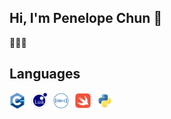 Hi, I'm Penelope Chun 👋
--

🧫🦾🤑

## Languages
 
<img align="left" alt="C++" width="25px" style="padding-right:10px;" src="https://raw.githubusercontent.com/devicons/devicon/master/icons/cplusplus/cplusplus-original.svg" />
 
<img align="left" alt="Lua" width="25px" style="padding-right:10px;" src="https://raw.githubusercontent.com/devicons/devicon/master/icons/lua/lua-original.svg" />
 
<img align="left" alt="Objective-C" width="25px" style="padding-right:10px;" src="https://raw.githubusercontent.com/devicons/devicon/master/icons/objectivec/objectivec-plain.svg" />
 
<img align="left" alt="Swift" width="25px" style="padding-right:10px;" src="https://raw.githubusercontent.com/devicons/devicon/master/icons/swift/swift-original.svg" />
 
<img align="left" alt="Python" width="25px" style="padding-right:10px;" src="https://raw.githubusercontent.com/devicons/devicon/master/icons/python/python-original.svg" />
